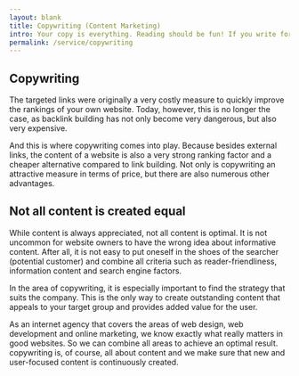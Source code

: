 ```yaml
---
layout: blank
title: Copywriting (Content Marketing)
intro: Your copy is everything. Reading should be fun! If you write for a crawler, your visitors will not convert. That's why I'M here for. 
permalink: /service/copywriting
---
```


## Copywriting

The targeted links were originally a very costly measure to quickly improve the rankings of your own website. Today, however, this is no longer the case, as backlink building has not only become very dangerous, but also very expensive.

And this is where copywriting comes into play. Because besides external links, the content of a website is also a very strong ranking factor and a cheaper alternative compared to link building. Not only is copywriting an attractive measure in terms of price, but there are also numerous other advantages.

## Not all content is created equal

While content is always appreciated, not all content is optimal. It is not uncommon for website owners to have the wrong idea about informative content. After all, it is not easy to put oneself in the shoes of the searcher (potential customer) and combine all criteria such as reader-friendliness, information content and search engine factors.

In the area of copywriting, it is especially important to find the strategy that suits the company. This is the only way to create outstanding content that appeals to your target group and provides added value for the user.

As an internet agency that covers the areas of web design, web development and online marketing, we know exactly what really matters in good websites. So we can combine all areas to achieve an optimal result. copywriting is, of course, all about content and we make sure that new and user-focused content is continuously created.



